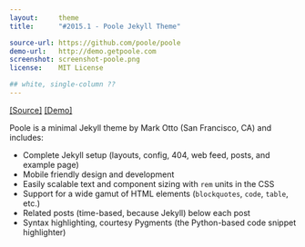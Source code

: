 ```yaml
---
layout:     theme
title:      "#2015.1 - Poole Jekyll Theme"

source-url: https://github.com/poole/poole 
demo-url:   http://demo.getpoole.com
screenshot: screenshot-poole.png
license:    MIT License

## white, single-column ??
---
```


[[Source]]({{page.source-url}}) [[Demo]]({{page.demo-url}})


Poole is a minimal Jekyll theme by Mark Otto (San Francisco, CA) and includes:

- Complete Jekyll setup (layouts, config, 404, web feed, posts, and example page)
- Mobile friendly design and development
- Easily scalable text and component sizing with `rem` units in the CSS
- Support for a wide gamut of HTML elements (`blockquotes`, `code`, `table`, etc.)
- Related posts (time-based, because Jekyll) below each post
- Syntax highlighting, courtesy Pygments (the Python-based code snippet highlighter)

